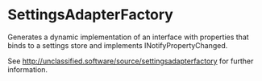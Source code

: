 # SettingsAdapterFactory
Generates a dynamic implementation of an interface with properties that binds to a settings store and implements INotifyPropertyChanged.

See http://unclassified.software/source/settingsadapterfactory for further information.
